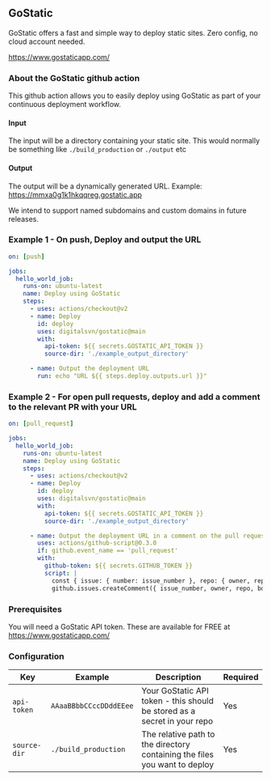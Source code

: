 ## GoStatic
GoStatic offers a fast and simple way to deploy static sites. Zero config, no cloud account needed.

https://www.gostaticapp.com/

### About the GoStatic github action
This github action allows you to easily deploy using GoStatic as part of your continuous deployment workflow.

#### Input
The input will be a directory containing your static site. This would normally be something like `./build_production` 
or `./output` etc

#### Output
The output will be a dynamically generated URL. Example: https://mmxa0g1k1hkqqreg.gostatic.app

We intend to support named subdomains and custom domains in future releases.

### Example 1 - On push, Deploy and output the URL
```yaml
on: [push]

jobs:
  hello_world_job:
    runs-on: ubuntu-latest
    name: Deploy using GoStatic
    steps:
      - uses: actions/checkout@v2
      - name: Deploy
        id: deploy
        uses: digitalsvn/gostatic@main
        with:
          api-token: ${{ secrets.GOSTATIC_API_TOKEN }}
          source-dir: './example_output_directory'

      - name: Output the deployment URL
        run: echo "URL ${{ steps.deploy.outputs.url }}"
```

### Example 2 - For open pull requests, deploy and add a comment to the relevant PR with your URL
```yaml
on: [pull_request]

jobs:
  hello_world_job:
    runs-on: ubuntu-latest
    name: Deploy using GoStatic
    steps:
      - uses: actions/checkout@v2
      - name: Deploy
        id: deploy
        uses: digitalsvn/gostatic@main
        with:
          api-token: ${{ secrets.GOSTATIC_API_TOKEN }}
          source-dir: './example_output_directory'

      - name: Output the deployment URL in a comment on the pull request
        uses: actions/github-script@0.3.0
        if: github.event_name == 'pull_request'
        with:
          github-token: ${{ secrets.GITHUB_TOKEN }}
          script: |
            const { issue: { number: issue_number }, repo: { owner, repo }  } = context;
            github.issues.createComment({ issue_number, owner, repo, body: 'URL ready:  ${{ steps.deploy.outputs.url }}' });
```

### Prerequisites
You will need a GoStatic API token. These are available for FREE at https://www.gostaticapp.com/

### Configuration
| Key | Example | Description | Required |
| ------------- | ------------- | ------------- | ------------- |
| `api-token` | `AAaaBBbbCCccDDddEEee` | Your GoStatic API token - this should be stored as a secret in your repo | Yes |
| `source-dir` | `./build_production` | The relative path to the directory containing the files you want to deploy | Yes |